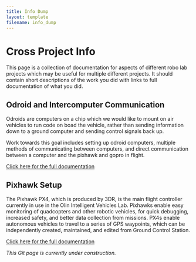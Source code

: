 ```yaml
---
title: Info Dump
layout: template
filename: info_dump
--- 
```


# Cross Project Info
This page is a collection of documentation for aspects of different robo lab projects which may be useful for multiple different projects.  It should contain short descriptions of the work you did with links to full documentation of what you did.

## Odroid and Intercomputer Communication
Odroids are computers on a chip which we would like to mount on air vehicles to run code on boad the vehicle, rather than sending information down to a ground computer and sending control signals back up.

Work towards this goal includes setting up odroid computers, multiple methods of communicating between computers, and direct communication between a computer and the pixhawk and gopro in flight.

[Click here for the full documentation](odroid_info)

## Pixhawk Setup
The Pixhawk PX4, which is produced by 3DR, is the main flight controller currently in use in the Olin Intelligent Vehicles Lab. Pixhawks enable easy monitoring of quadcopters and other robotic vehicles, for quick debugging, increased safety, and better data collection from missions. PX4s enable autonomous vehicles to travel to a series of GPS waypoints, which can be independently created, maintained, and edited from Ground Control Station.

[Click here for the full documentation](../pixhawk_info/pixhawk_info.md)

*This Git page is currently under construction.*
